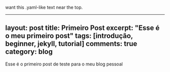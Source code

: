 want this .yaml-like text near the top.

---
layout: post
title: Primeiro Post
excerpt: "Esse é o meu primeiro post"
tags: [introdução, beginner, jekyll, tutorial]
comments: true
category: blog
---

Esse é o primeiro post de teste para o meu blog pessoal

